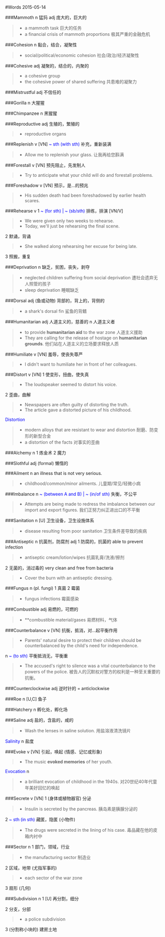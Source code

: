 #Words 2015-05-14

###Mammoth
n 猛犸
adj 庞大的，巨大的
> * a mammoth task 巨大的任务
> * a financial crisis of mammoth proportions 极其严重的金融危机

###Cohesion
n 黏合，结合，凝聚性
> * social/political/economic cohesion 社会/政治/经济凝聚性

###Cohesive
adj 凝聚的，结合的，内聚的
> * a cohesive group
> * the cohesive power of shared suffering 共患难的凝聚力

###Mistrustful
adj 不信任的

###Gorilla
n 大猩猩

###Chimpanzee
n 黑猩猩

###Reproductive
adj 生殖的，繁殖的
> * reproductive organs

###Replenish
v [VN] <span style="color:blue">~ sth (with sth)</span> 补充，重新装满
> * Allow me to replenish your glass. 让我再给您斟满

###Forestall
v [VN] 预先阻止，先发制人
> * Try to anticipate what your child will do and forestall problems.

###Foreshadow
v [VN] 预示，是...的预兆
> * His sudden death had been foreshadowed by earlier health scares.

###Rehearse
v 1 <span style="color:blue">~ (for sth) | ~ (sb/sth)</span> 排练，排演 [VN/V]
> * We were given only two weeks to rehearse.
> * Today, we'll just be rehearsing the final scene.

2 默诵，背诵
> * She walked along rehearsing her excuse for being late.

3 照搬，重复

###Deprivation
n 缺乏，贫困，丧失，剥夺
> * neglected children suffering from social deprivation 遭社会遗弃无人照管的孩子
> * sleep deprivation 睡眠缺乏

###Dorsal
adj (鱼或动物) 背部的，背上的，背侧的
> * a shark's dorsal fin 鲨鱼的背鳍

###Humanitarian
adj 人道主义的，慈善的
n 人道主义者
> * to provide **humanitarian aid** to the war zone 人道主义援助
> * They are calling for the release of hostage on **humanitarian grounds**.
他们站在人道主义的立场要求释放人质

###Humiliate
v [VN] 羞辱，使丧失尊严
> * I didn't want to humiliate her in front of her colleagues.

###Distort
v [VN] 1 使变形，扭曲，使失真
> * The loudspeaker seemed to distort his voice.

2 歪曲，曲解
> * Newspapers are often guilty of distorting the truth.
> * The article gave a distorted picture of his childhood.

<span style="color:blue">Distortion</span>
> * modern alloys that are resistant to wear and distortion 耐磨、防变形的新型合金
> * a distortion of the facts 对事实的歪曲

###Alchemy
n 1 炼金术 2 魔力

###Slothful
adj (formal) 懒惰的

###Ailment
n an illness that is not very serious.
> * childhood/common/minor ailments. 儿童期/常见/轻微小病

###Imbalance
n <span style="color:blue"> ~ (between A and B) | ~ (in/of sth) </span>失衡，不公平
> * Attempts are being made to redress the imbalance between our import and export figures.
我们正努力纠正进出口的不平衡

###Sanitation
n [U] 卫生设备，卫生设施体系
> * disease resulting from poor sanitation 卫生条件差导致的疾病

###Antiseptic
n 抗菌剂，防腐剂
adj 1 防腐的，抗菌的 able to prevent infection
> * antiseptic cream/lotion/wipes 抗菌乳膏/洗液/擦剂

2 无菌的，消过毒的 very clean and free from bacteria
> * Cover the burn with an antiseptic dressing.

###Fungus
n (pl. fungi) 1 真菌 2 霉菌
> * fungus infections 霉菌感染

###Combustible
adj 易燃的，可燃的
> * **combustible material/gases 易燃材料，气体

###Counterbalance
v [VN] 抗衡，抵消，对...起平衡作用
> * Parents' natural desire to protect their children should be counterbalanced by the child's need for independence.

n <span style="color:blue">~ (to sth)</span> 平衡抵消无，平衡重
> * The accused's right to silence was a vital counterbalance to the powers of the police.
被告人的沉默权对警方的权利是一种至关重要的抗衡。

###Counterclockwise
adj 逆时针的 = anticlockwise

###Roe
n [U,C] 鱼子

###Hatchery
n 孵化处，孵化场

###Saline
adj 盐的，含盐的，咸的
> * Wash the lenses in saline solution.
用盐溶液清洗镜片

<span style="color:blue">Salinity</span> n 盐度

###Evoke
v [VN] 引起，唤起 (情感、记忆或形象)
> * The music **evoked memories** of her youth.

<span style="color:blue">Evocation</span> n
> * a brilliant evocation of childhood in the 1940s. 对20世纪40年代童年美好回忆的唤起

###Secrete
v [VN] 1 (身体或植物器官) 分泌
> * Insulin is secreted by the pancreas. 胰岛素是胰腺分泌的

2 <span style="color:blue">~ sth (in sth)</span> 藏匿，隐匿 (小物件)
> * The drugs were secreted in the lining of his case.
毒品藏在他的皮箱内衬中

###Sector
n 1 部门，领域，行业
> * the manufacturing sector 制造业

2 区域，地带 (尤指军事的)
> * each sector of the war zone

3 扇形 (几何)

###Subdivision
n 1 [U] 再分割，细分

2 分支，分部
> * a police subdivision

3 (分割称小块的) 建房土地
